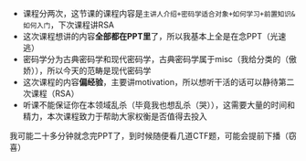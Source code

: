 - 课程分两次，这节课的课程内容是`主讲人介绍+密码学适合对象+如何学习+前置知识&如何入门`，下次课程讲RSA
- 这次课程想讲的内容**全部都在PPT里**了，所以我基本上全是在念PPT（光速逃）
- 密码学分为古典密码学和现代密码学，古典密码学属于misc（我给分类的（傲娇）），所以今天的范畴是现代密码学
- 这次课程的内容**偏经验**，主要讲motivation，所以想听干活的话可以静待第二次课程（RSA）
- 听课不能保证你在本领域乱杀（毕竟我也想乱杀（哭）），这需要大量的时间和精力，本次课程致力于帮助大家权衡是否值得去投入

我可能二十多分钟就念完PPT了，到时候随便看几道CTF题，可能会提前下播（窃喜）